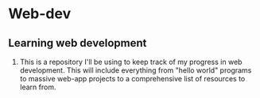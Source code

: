 # Web-dev
## Learning web development
1. This is a repository I'll be using to keep track of my progress in web development. This will include everything from "hello world" programs to massive web-app projects to a comprehensive list of resources to learn from. 

